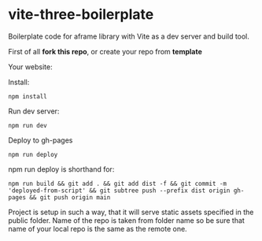 # vite-three-boilerplate

Boilerplate code for aframe library with Vite as a dev server and build tool.

First of all **fork this repo**, or create your repo from **template**

Your website:

Install:

```shell
npm install
```

Run dev server:

```shell
npm run dev
```

Deploy to gh-pages

```shell
npm run deploy
```

npm run deploy is shorthand for:

```shell
npm run build && git add . && git add dist -f && git commit -m 'deployed-from-script' && git subtree push --prefix dist origin gh-pages && git push origin main
```

Project is setup in such a way, that it will serve static assets specified in the public folder. Name of the repo is taken from folder name so be sure that name of your local repo is the same as the remote one.
